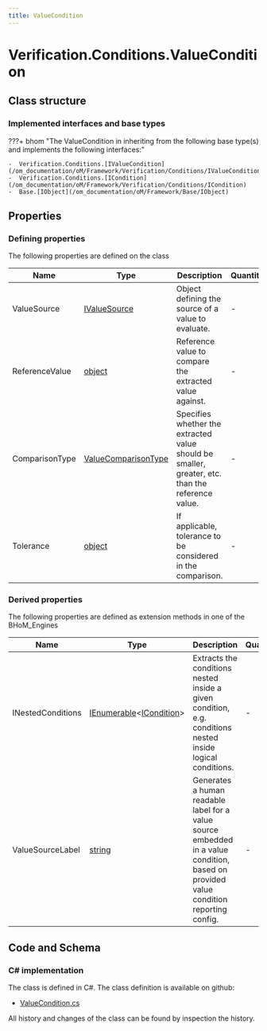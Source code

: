```yaml
---
title: ValueCondition
---
```


# Verification.Conditions.ValueCondition



## Class structure

### Implemented interfaces and base types

???+ bhom "The ValueCondition in inheriting from the following base type(s) and implements the following interfaces:"

    -  Verification.Conditions.[IValueCondition](/om_documentation/oM/Framework/Verification/Conditions/IValueCondition)
    -  Verification.Conditions.[ICondition](/om_documentation/oM/Framework/Verification/Conditions/ICondition)
    -  Base.[IObject](/om_documentation/oM/Framework/Base/IObject)


## Properties



### Defining properties

The following properties are defined on the class

| Name             | Type             | Description      | Quantity         |
|------------------|------------------|------------------|------------------|
| ValueSource | [IValueSource](/om_documentation/oM/Framework/Verification/Conditions/IValueSource) | Object defining the source of a value to evaluate. | - |
| ReferenceValue | [object](https://learn.microsoft.com/en-us/dotnet/api/System.Object?view=netstandard-2.0) | Reference value to compare the extracted value against. | - |
| ComparisonType | [ValueComparisonType](/om_documentation/oM/Framework/Verification/ValueComparisonType) | Specifies whether the extracted value should be smaller, greater, etc. than the reference value. | - |
| Tolerance | [object](https://learn.microsoft.com/en-us/dotnet/api/System.Object?view=netstandard-2.0) | If applicable, tolerance to be considered in the comparison. | - |


### Derived properties

The following properties are defined as extension methods in one of the BHoM_Engines

| Name             | Type             | Description      | Quantity         | Engine           |
|------------------|------------------|------------------|------------------|------------------|
| INestedConditions | [IEnumerable](https://learn.microsoft.com/en-us/dotnet/api/System.Collections.Generic.IEnumerable-1?view=netstandard-2.0)&lt;[ICondition](/om_documentation/oM/Framework/Verification/Conditions/ICondition)&gt; | Extracts the conditions nested inside a given condition, e.g. conditions nested inside logical conditions. | - | Verification_Engine |
| ValueSourceLabel | [string](https://learn.microsoft.com/en-us/dotnet/api/System.String?view=netstandard-2.0) | Generates a human readable label for a value source embedded in a value condition, based on provided value condition reporting config. | - | Verification_Engine |


## Code and Schema

### C# implementation

The class is defined in C#. The class definition is available on github:

- [ValueCondition.cs](https://github.com/BHoM/BHoM/blob/develop/Verification_oM/Conditions\ValueCondition.cs)

All history and changes of the class can be found by inspection the history.
